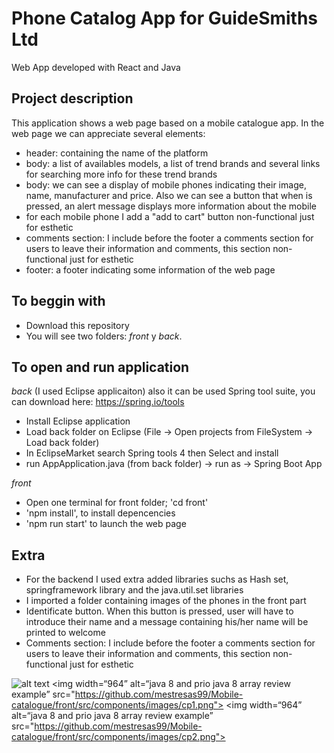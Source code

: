# Phone Catalog App for GuideSmiths Ltd
Web App developed with React and Java

## Project description
This application shows a web page based on a mobile catalogue app.
In the web page we can appreciate several elements:
- header: containing the name of the platform
- body: a list of availables models, a list of trend brands and several links for searching more info for these trend brands
- body: we can see a display of mobile phones indicating their image, name, manufacturer and price. Also we can see a button that when is pressed, an alert message displays more information about the mobile
- for each mobile phone I add a "add to cart" button non-functional just for esthetic
- comments section: I include before the footer a comments section for users to leave their information and comments, this section non-functional just for esthetic
- footer: a footer indicating some information of the web page


## To beggin with

- Download this repository
- You will see two folders: *front* y *back*.

## To open and run application

*back*
(I used Eclipse applicaiton) also it can be used Spring tool suite, you can download here: https://spring.io/tools
- Install Eclipse application
- Load back folder on Eclipse (File -> Open projects from FileSystem -> Load back folder)
- In EclipseMarket search Spring tools 4 then Select and install
- run AppApplication.java (from back folder) -> run as -> Spring Boot App

*front*
- Open one terminal for front folder; 'cd front'
- 'npm install', to install depencencies
- 'npm run start' to launch the web page


## Extra
- For the backend I used extra added libraries suchs as Hash set, springframework library and the java.util.set libraries
- I imported a folder containing images of the phones in the front part
- Identificate button. When this button is pressed, user will have to introduce their name and a message containing his/her name will be printed to welcome
- Comments section: I include before the footer a comments section for users to leave their information and comments, this section non-functional just for esthetic


![alt text](https://github.com/thecodebuzz/FileSizePOC/blob/master/TheCodebuzz.png?raw=true)
<img width=“964” alt=“java 8 and prio java 8  array review example” src="https://github.com/mestresas99/Mobile-catalogue/front/src/components/images/cp1.png">
<img width=“964” alt=“java 8 and prio java 8  array review example” src="https://github.com/mestresas99/Mobile-catalogue/front/src/components/images/cp2.png">

